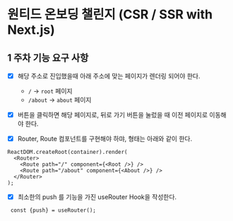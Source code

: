 # 원티드 온보딩 챌린지 (CSR / SSR with Next.js)

## 1 주차 기능 요구 사항

- [x] 해당 주소로 진입했을때 아래 주소에 맞는 페이지가 렌더링 되어야 한다.

  - `/` -> `root` 페이지
  - `/about` -> `about` 페이지

- [x] 버튼을 클릭하면 해당 페이지로, 뒤로 가기 버튼을 눌렀을 때 이전 페이지로 이동해야 한다.

- [x] Router, Route 컴포넌트를 구현해야 하먀, 형태는 아래와 같이 한다.

```
ReactDOM.createRoot(container).render(
  <Router>
    <Route path="/" component={<Root />} />
    <Route path="/about" component={<About />} />
  </Router>
);
```

- [x] 최소한의 push 를 기능을 가진 useRouter Hook을 작성한다.

```
 const {push} = useRouter();
```
